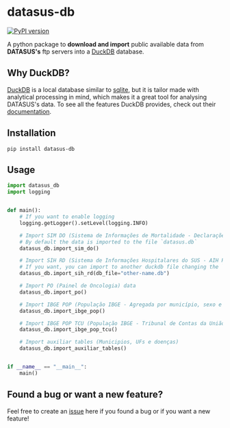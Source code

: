 # datasus-db

[![PyPI version](https://badge.fury.io/py/datasus-db.svg)](https://pypi.org/project/datasus-db/)

A python package to **download and import** public available data from **DATASUS's** ftp servers into a [DuckDB](https://duckdb.org/) database.

## Why DuckDB?
[DuckDB](https://duckdb.org/) is a local database similar to [sqlite](https://www.sqlite.org/index.html), but it is tailor made with analytical processing in mind, which makes it a great tool for analysing DATASUS's data. To see all the features DuckDB provides, check out their [documentation](https://www.sqlite.org/index.html).


## Installation
```
pip install datasus-db
```

## Usage

```python
import datasus_db
import logging


def main():
    # If you want to enable logging
    logging.getLogger().setLevel(logging.INFO)

    # Import SIM DO (Sistema de Informações de Mortalidade - Declarações de Óbito) data
    # By default the data is imported to the file `datasus.db`
    datasus_db.import_sim_do()

    # Import SIH RD (Sistema de Informações Hospitalares do SUS - AIH Reduzida) data
    # If you want, you can import to another duckdb file changing the `db_file` argument
    datasus_db.import_sih_rd(db_file="other-name.db")

    # Import PO (Painel de Oncologia) data
    datasus_db.import_po()

    # Import IBGE POP (População IBGE - Agregada por município, sexo e faixa etaria) data
    datasus_db.import_ibge_pop()

    # Import IBGE POP TCU (População IBGE - Tribunal de Contas da União) data
    datasus_db.import_ibge_pop_tcu()

    # Import auxiliar tables (Municipios, UFs e doenças)
    datasus_db.import_auxiliar_tables()


if __name__ == "__main__":
    main()
```

## Found a bug or want a new feature?
Feel free to create an [issue](https://github.com/mymatsubara/datasus-dbc-py/issues/new) here if you found a bug or if you want a new feature!



